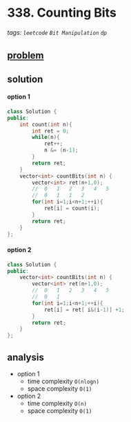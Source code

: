 # 338. Counting Bits

###### tags: `leetcode` `Bit Manipulation` `dp`

## [problem](https://leetcode.com/problems/counting-bits/)

## solution

#### option 1

```c++
class Solution {
public:
    int count(int n){
        int ret = 0;
        while(n){
            ret++;
            n &= (n-1);
        }
        return ret;
    }
    vector<int> countBits(int n) {
        vector<int> ret(n+1,0);
        //  0   1   2   3   4   5
        //  0   1   1   2   
        for(int i=1;i<n+1;++i){
            ret[i] = count(i);
        }
        return ret;
    }
};
```
#### option 2
```c++
class Solution {
public:
    vector<int> countBits(int n) {
        vector<int> ret(n+1,0);
        //  0   1   2   3   4   5
        //  0   1   
        for(int i=1;i<n+1;++i){
            ret[i] = ret[ i&(i-1)] +1;
        }
        return ret;
    }
};
```

## analysis
- option 1
    - time complexity `O(nlogn)`
    - space complexity `O(1)`
- option 2
    - time complexity `O(n)`
    - space complexity `O(1)`

